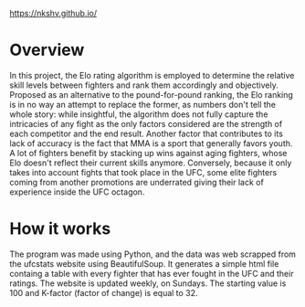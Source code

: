 https://nkshv.github.io/

# Overview

In this project, the Elo rating algorithm is employed to determine the relative skill levels between fighters and rank
them accordingly and objectively. Proposed as an alternative to the pound-for-pound ranking, the Elo ranking is in no way an attempt
to replace the former, as numbers don't tell the whole story: while insightful, the algorithm does not fully capture the intricacies of any fight as
the only factors considered are the strength of each competitor and the end result. Another factor that contributes to its lack of accuracy is the fact
that MMA is a sport that generally favors youth. A lot of fighters benefit by stacking up wins against aging fighters, whose Elo doesn't reflect their
current skills anymore. Conversely, because it only takes into account fights that took place in the UFC, some elite fighters coming from another promotions
are underrated giving their lack of experience inside the UFC octagon.

# How it works

The program was made using Python, and the data was web scrapped from the ufcstats website using BeautifulSoup. It generates a simple html file containg
a table with every fighter that has ever fought in the UFC and their ratings. The website is updated weekly, on Sundays.
The starting value is 100 and K-factor (factor of change) is equal to 32.